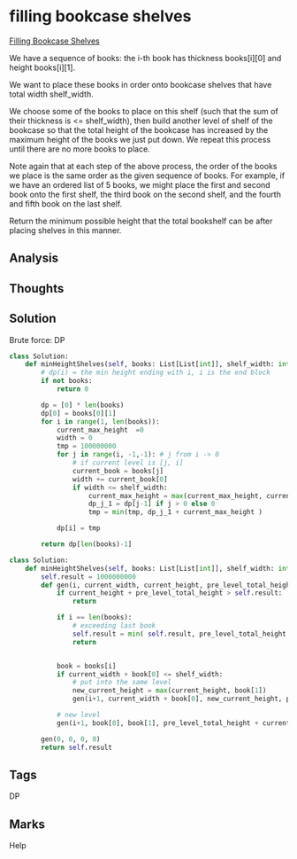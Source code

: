 # filling bookcase shelves

[Filling Bookcase Shelves](https://leetcode.com/problems/filling-bookcase-shelves)

We have a sequence of books: the i-th book has thickness books\[i\]\[0\] and height books\[i\]\[1\].

We want to place these books in order onto bookcase shelves that have total width shelf\_width.

We choose some of the books to place on this shelf \(such that the sum of their thickness is &lt;= shelf\_width\), then build another level of shelf of the bookcase so that the total height of the bookcase has increased by the maximum height of the books we just put down. We repeat this process until there are no more books to place.

Note again that at each step of the above process, the order of the books we place is the same order as the given sequence of books. For example, if we have an ordered list of 5 books, we might place the first and second book onto the first shelf, the third book on the second shelf, and the fourth and fifth book on the last shelf.

Return the minimum possible height that the total bookshelf can be after placing shelves in this manner.

## Analysis

## Thoughts

## Solution

Brute force: DP

```python
class Solution:
    def minHeightShelves(self, books: List[List[int]], shelf_width: int) -> int:
        # dp(i) = the min height ending with i, i is the end block 
        if not books:
            return 0

        dp = [0] * len(books)
        dp[0] = books[0][1]
        for i in range(1, len(books)):
            current_max_height  =0 
            width = 0
            tmp = 100000000
            for j in range(i, -1,-1): # j from i -> 0
                # if current level is [j, i]
                current_book = books[j]
                width += current_book[0]
                if width <= shelf_width:
                    current_max_height = max(current_max_height, current_book[1])
                    dp_j_1 = dp[j-1] if j > 0 else 0
                    tmp = min(tmp, dp_j_1 + current_max_height )

            dp[i] = tmp

        return dp[len(books)-1]
```

```python
class Solution:
    def minHeightShelves(self, books: List[List[int]], shelf_width: int) -> int:
        self.result = 1000000000
        def gen(i, current_width, current_height, pre_level_total_height):
            if current_height + pre_level_total_height > self.result:
                return

            if i == len(books):
                # exceeding last book 
                self.result = min( self.result, pre_level_total_height + current_height)
                return 


            book = books[i]
            if current_width + book[0] <= shelf_width:
                # put into the same level 
                new_current_height = max(current_height, book[1])
                gen(i+1, current_width + book[0], new_current_height, pre_level_total_height )

            # new level 
            gen(i+1, book[0], book[1], pre_level_total_height + current_height)

        gen(0, 0, 0, 0)
        return self.result
```

## Tags

DP

## Marks

Help

